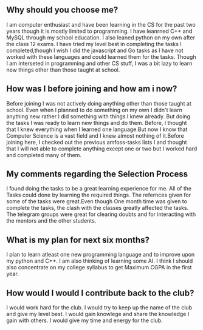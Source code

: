 ## Why should you choose me?

I am computer enthusiast and have been learning in the CS  for the past two years though it is mostly limited to programming. I have leanrned C++ and MySQL
through my school education. I also leaned python on my own after the class 12 exams. I have tried my level best in completing the  tasks I completed,though I wish I did the javascript and Go tasks as I have not worked with these languages and could learned them for the tasks.
Though I am interseted in programming and other CS stuff, I was a bit lazy to learn new things other than those taught at school.



## How was I before joining and how am i now?
Before joining I was not actively doing anything other than those taught at school. Even when I planned to do something on my own I didn't learn anything new rather I did something with things I knew already.
But doing the tasks I was ready to learn new things and do them. Before, I thought that I knew everything when I learned one language.But now I know that Computer Science is a vast
field and I knew almost nothing  of it.Before joining here, I checked out the previous amfoss-tasks lists I and thought that I will not able to complete anything except one or two but I worked hard and completed many of them.


## My comments regarding the Selection Process

I found  doing the tasks to be a great learning experience for me. All of the Tasks could done by learning the required things.
The refernces given for some of the tasks were great.Even though One month time was given to complete the tasks, the clash with the classes greatly affected the tasks.
The telegram groups were great for clearing doubts and for interacting with the mentors and the other students.


## What is my plan for next six months?

I plan to learn atleast one new programming language and to improve upon my python and C++. I am also thinking of learning some AI.
I think I should also concentrate on my college syllabus to get Maximum CGPA in the first year.

## How would I would I contribute back to the club?

I would  work hard for the club. I would try to keep up the  name of the club and give my level best.
I would gain knowlege  and share the knowledge I gain with others. I would give my time and energy for the club.
